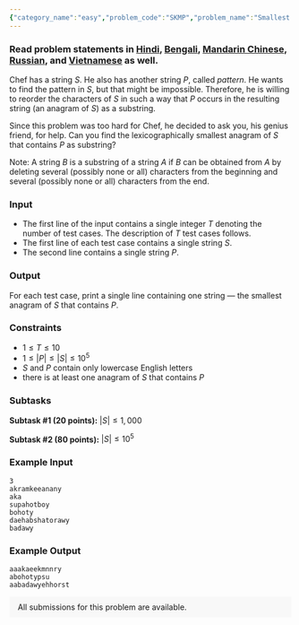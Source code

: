 ```yaml
---
{"category_name":"easy","problem_code":"SKMP","problem_name":"Smallest KMP","problemComponents":{"constraints":"","constraintsState":false,"subtasks":"","subtasksState":false,"inputFormat":"","inputFormatState":false,"outputFormat":"","outputFormatState":false,"sampleTestCases":{"0":{"id":1,"input":"3\r\nakramkeeanany\r\naka\r\nsupahotboy\r\nbohoty\r\ndaehabshatorawy\r\nbadawy","output":"aaakaeekmnnry\r\nabohotypsu\r\naabadawyehhorst","explanation":"","isDeleted":false}}},"video_editorial_url":"","languages_supported":{"0":"CPP14","1":"C","2":"JAVA","3":"PYTH 3.6","4":"CPP17","5":"PYTH","6":"PYP3","7":"CS2","8":"ADA","9":"PYPY","10":"TEXT","11":"PAS fpc","12":"NODEJS","13":"RUBY","14":"PHP","15":"GO","16":"HASK","17":"TCL","18":"PERL","19":"SCALA","20":"LUA","21":"kotlin","22":"BASH","23":"JS","24":"LISP sbcl","25":"rust","26":"PAS gpc","27":"BF","28":"CLOJ","29":"R","30":"D","31":"CAML","32":"FORT","33":"ASM","34":"swift","35":"FS","36":"WSPC","37":"LISP clisp","38":"SQL","39":"SCM guile","40":"PERL6","41":"ERL","42":"CLPS","43":"ICK","44":"NICE","45":"PRLG","46":"ICON","47":"COB","48":"SCM chicken","49":"PIKE","50":"SCM qobi","51":"ST","52":"SQLQ","53":"NEM"},"max_timelimit":1,"source_sizelimit":50000,"problem_author":"triplem5ds","problem_tester":"","date_added":"23-07-2020","tags":{"0":"aug20","1":"daniel_1999","2":"easy","3":"hashing","4":"observation","5":"rishup_nitdgp","6":"triplem5ds","7":"triplem5ds"},"problem_difficulty_level":"Easy","best_tag":"","editorial_url":"https://discuss.codechef.com/problems/SKMP","time":{"view_start_date":1597656602,"submit_start_date":1597656602,"visible_start_date":1597656602,"end_date":1735669800},"is_direct_submittable":false,"problemDiscussURL":"https://discuss.codechef.com/search?q=SKMP","is_proctored":false,"visitedContests":{},"layout":"problem"}
---
```

### Read problem statements in [Hindi](https://www.codechef.com/download/translated/AUG20/hindi/SKMP.pdf), [Bengali](https://www.codechef.com/download/translated/AUG20/bengali/SKMP.pdf), [Mandarin Chinese](https://www.codechef.com/download/translated/AUG20/mandarin/SKMP.pdf), [Russian](https://www.codechef.com/download/translated/AUG20/russian/SKMP.pdf), and [Vietnamese](https://www.codechef.com/download/translated/AUG20/vietnamese/SKMP.pdf) as well.

Chef has a string $S$. He also has another string $P$, called *pattern*. He wants to find the pattern in $S$, but that might be impossible. Therefore, he is willing to reorder the characters of $S$ in such a way that $P$ occurs in the resulting string (an anagram of $S$) as a substring.

Since this problem was too hard for Chef, he decided to ask you, his genius friend, for help. Can you find the lexicographically smallest anagram of $S$ that contains $P$ as substring?

Note: A string $B$ is a substring of a string $A$ if $B$ can be obtained from $A$ by deleting several (possibly none or all) characters from the beginning and several (possibly none or all) characters from the end.

### Input
- The first line of the input contains a single integer $T$ denoting the number of test cases. The description of $T$ test cases follows.
- The first line of each test case contains a single string $S$.
- The second line contains a single string $P$.

### Output
For each test case, print a single line containing one string ― the smallest anagram of $S$ that contains $P$.

### Constraints
- $1 \le T \le 10$
- $1 \le |P| \le |S| \le 10^5$
- $S$ and $P$ contain only lowercase English letters
- there is at least one anagram of $S$ that contains $P$

### Subtasks
**Subtask #1 (20 points):** $|S| \le 1,000$

**Subtask #2 (80 points):** $|S| \le 10^5$

### Example Input
```
3
akramkeeanany
aka
supahotboy
bohoty
daehabshatorawy
badawy
```

### Example Output
```
aaakaeekmnnry
abohotypsu
aabadawyehhorst
```

<aside style='background: #f8f8f8;padding: 10px 15px;'><div>All submissions for this problem are available.</div></aside>